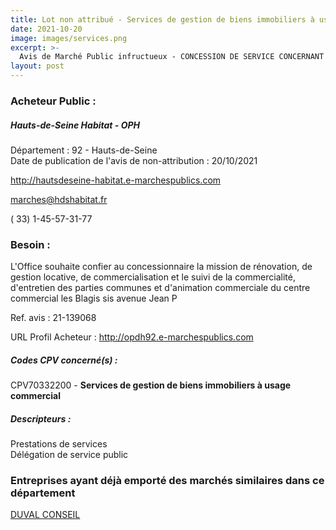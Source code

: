 ```yaml
---
title: Lot non attribué - Services de gestion de biens immobiliers à usage commercial
date: 2021-10-20
image: images/services.png
excerpt: >-
  Avis de Marché Public infructueux - CONCESSION DE SERVICE CONCERNANT LA GESTION DU CENTRE COMMERCIAL LES BLAGIS A SCEAUX
layout: post
---
```


### Acheteur Public :
##### Hauts-de-Seine Habitat - OPH
Département : 92 - Hauts-de-Seine<br/>
Date de publication de l'avis de non-attribution : 20/10/2021


http://hautsdeseine-habitat.e-marchespublics.com

marches@hdshabitat.fr

( 33) 1-45-57-31-77
### Besoin :

L'Office souhaite confier au concessionnaire la mission de rénovation, de gestion locative, de commercialisation et le suivi de la commercialité, d'entretien des parties communes et d'animation commerciale du centre commercial les Blagis sis avenue Jean P

Ref. avis : 21-139068

URL Profil Acheteur : http://opdh92.e-marchespublics.com

##### Codes CPV concerné(s) :
CPV70332200 - **Services de gestion de biens immobiliers à usage commercial** <br/>

##### Descripteurs :
Prestations de services <br/>
Délégation de service public <br/>

### Entreprises ayant déjà emporté des marchés similaires dans ce département
<a href="/entreprise-568/siren-507556926">DUVAL CONSEIL</a><br/><br/>
